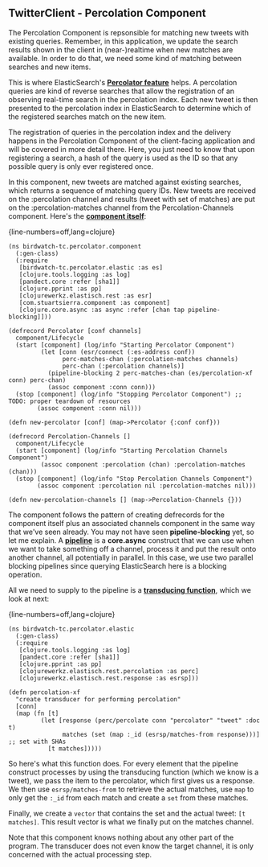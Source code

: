 ## TwitterClient - Percolation Component

The Percolation Component is repsonsible for matching new tweets with existing queries. Remember, in this application, we update the search results shown in the client in (near-)realtime when new matches are available. In order to do that, we need some kind of matching between searches and new items.

This is where ElasticSearch's **[Percolator feature](http://www.elasticsearch.org/guide/en/elasticsearch/reference/current/search-percolate.html)** helps. A percolation queries are kind of reverse searches that allow the registration of an observing real-time search in the percolation index. Each new tweet is then presented to the percolation index in ElasticSearch to determine which of the registered searches match on the new item.

The registration of queries in the percolation index and the delivery happens in the Percolation Component of the client-facing application and will be covered in more detail there. Here, you just need to know that upon registering a search, a hash of the query is used as the ID so that any possible query is only ever registered once.

In this component, new tweets are matched against existing searches, which returns a sequence of matching query IDs. New tweets are received on the :percolation channel and results (tweet with set of matches) are put on the :percolation-matches channel from the Percolation-Channels component. Here's the **[component itself](https://github.com/matthiasn/BirdWatch/blob/5fe69fbfaa956039e1f89a26811d0c86775dd594/Clojure-Websockets/TwitterClient/src/clj/birdwatch_tc/percolator/component.clj)**:

{line-numbers=off,lang=clojure}
~~~
(ns birdwatch-tc.percolator.component
  (:gen-class)
  (:require
   [birdwatch-tc.percolator.elastic :as es]
   [clojure.tools.logging :as log]
   [pandect.core :refer [sha1]]
   [clojure.pprint :as pp]
   [clojurewerkz.elastisch.rest :as esr]
   [com.stuartsierra.component :as component]
   [clojure.core.async :as async :refer [chan tap pipeline-blocking]]))

(defrecord Percolator [conf channels]
  component/Lifecycle
  (start [component] (log/info "Starting Percolator Component")
         (let [conn (esr/connect (:es-address conf))
               perc-matches-chan (:percolation-matches channels)
               perc-chan (:percolation channels)]
           (pipeline-blocking 2 perc-matches-chan (es/percolation-xf conn) perc-chan)
           (assoc component :conn conn)))
  (stop [component] (log/info "Stopping Percolator Component") ;; TODO: proper teardown of resources
        (assoc component :conn nil)))

(defn new-percolator [conf] (map->Percolator {:conf conf}))

(defrecord Percolation-Channels []
  component/Lifecycle
  (start [component] (log/info "Starting Percolation Channels Component")
         (assoc component :percolation (chan) :percolation-matches (chan)))
  (stop [component] (log/info "Stop Percolation Channels Component")
        (assoc component :percolation nil :percolation-matches nil)))

(defn new-percolation-channels [] (map->Percolation-Channels {}))
~~~

The component follows the pattern of creating defrecords for the component itself plus an associated channels component in the same way that we've seen already. You may not have seen **pipeline-blocking** yet, so let me explain. A **[pipeline](https://clojure.github.io/core.async/#clojure.core.async/pipeline)** is a **core.async** construct that we can use when we want to take something off a channel, process it and put the result onto another channel, all potentially in parallel. In this case, we use two parallel blocking pipelines since querying ElasticSearch here is a blocking operation.

All we need to supply to the pipeline is a **[transducing function](https://github.com/matthiasn/BirdWatch/blob/5fe69fbfaa956039e1f89a26811d0c86775dd594/Clojure-Websockets/TwitterClient/src/clj/birdwatch_tc/percolator/elastic.clj)**, which we look at next:

{line-numbers=off,lang=clojure}
~~~
(ns birdwatch-tc.percolator.elastic
  (:gen-class)
  (:require
   [clojure.tools.logging :as log]
   [pandect.core :refer [sha1]]
   [clojure.pprint :as pp]
   [clojurewerkz.elastisch.rest.percolation :as perc]
   [clojurewerkz.elastisch.rest.response :as esrsp]))

(defn percolation-xf
  "create transducer for performing percolation"
  [conn]
  (map (fn [t]
         (let [response (perc/percolate conn "percolator" "tweet" :doc t)
               matches (set (map :_id (esrsp/matches-from response)))] ;; set with SHAs
           [t matches]))))
~~~

So here's what this function does. For every element that the pipeline construct processes by using the transducing function (which we know is a tweet), we pass the item to the percolator, which first gives us a response. We then use ````esrsp/matches-from```` to retrieve the actual matches, use ````map```` to only get the ````:_id```` from each match and create a ````set```` from these matches.

Finally, we create a ````vector```` that contains the set and the actual tweet: ````[t matches]````. This result vector is what we finally put on the matches channel.

Note that this component knows nothing about any other part of the program. The transducer does not even know the target channel, it is only concerned with the actual processing step.
